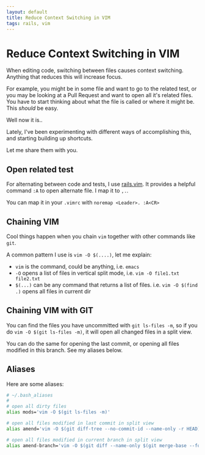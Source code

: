 ```yaml
---
layout: default
title: Reduce Context Switching in VIM
tags: rails, vim
---
```


# Reduce Context Switching in VIM

When editing code, switching between files causes context switching. Anything that reduces this will increase focus.

For example, you might be in some file and want to go to the related test, or you may be looking at a Pull Request and want to open all it's related files. You have to start thinking about what the file is called or where it might be. This *should* be easy.

Well now it is..

Lately, I've been experimenting with different ways of accomplishing this, and starting building up shortcuts.

Let me share them with you.

## Open related test

For alternating between code and tests, I use [rails.vim](https://github.com/tpope/vim-rails). It provides a helpful command `:A` to open alternate file. I map it to `,.`.

You can map it in your `.vimrc` with `noremap <Leader>. :A<CR>`

## Chaining VIM

Cool things happen when you chain `vim` together with other commands like `git`.

A common pattern I use is `vim -O $(....)`, let me explain:

  - `vim` is the command, could be anything, i.e. `emacs`
  - `-O` opens a list of files in vertical split mode, i.e. `vim -O file1.txt file2.txt`
  - `$(...)` can be any command that returns a list of files. i.e. `vim -O $(find .)` opens all files in current dir

## Chaining VIM with GIT

You can find the files you have uncommitted with `git ls-files -m`, so if you do `vim -O $(git ls-files -m)`, it will open all changed files in a split view.

You can do the same for opening the last commit, or opening all files modified in this branch. See my aliases below.

## Aliases

Here are some aliases:

```bash
# ~/.bash_aliases
#
# open all dirty files
alias mods='vim -O $(git ls-files -m)'

# open all files modified in last commit in split view
alias amend='vim -O $(git diff-tree --no-commit-id --name-only -r HEAD)'

# open all files modified in current branch in split view
alias amend-branch='vim -O $(git diff --name-only $(git merge-base --fork-point origin/master)..)'
```
